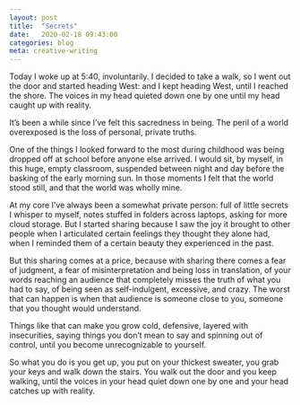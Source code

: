 ```yaml
---
layout: post
title:  "Secrets"
date:   2020-02-18 09:43:00
categories: blog
meta: creative-writing
---
```


Today I woke up at 5:40, involuntarily. I decided to take a walk, so I went out the door and started heading West: and I kept heading West, until I reached the shore. The voices in my head quieted down one by one until my head caught up with reality.

It’s been a while since I’ve felt this sacredness in being. The peril of a world overexposed is the loss of personal, private truths.

One of the things I looked forward to the most during childhood was being dropped off at school before anyone else arrived. I would sit, by myself, in this huge, empty classroom, suspended between night and day before the basking of the early morning sun. In those moments I felt that the world stood still, and that the world was wholly mine.

At my core I’ve always been a somewhat private person: full of little secrets I whisper to myself, notes stuffed in folders across laptops, asking for more cloud storage. But I started sharing because I saw the joy it brought to other people when I articulated certain feelings they thought they alone had, when I reminded them of a certain beauty they experienced in the past.

But this sharing comes at a price, because with sharing there comes a fear of judgment, a fear of misinterpretation and being loss in translation, of your words reaching an audience that completely misses the truth of what you had to say, of being seen as self-indulgent, excessive, and crazy. The worst that can happen is when that audience is someone close to you, someone that you thought would understand.

Things like that can make you grow cold, defensive, layered with insecurities, saying things you don’t mean to say and spinning out of control, until you become unrecognizable to yourself.

So what you do is you get up, you put on your thickest sweater, you grab your keys and walk down the stairs. You walk out the door and you keep walking, until the voices in your head quiet down one by one and your head catches up with reality.
